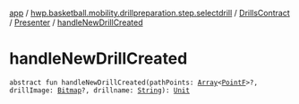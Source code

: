 [app](../../../index.md) / [hwp.basketball.mobility.drillpreparation.step.selectdrill](../../index.md) / [DrillsContract](../index.md) / [Presenter](index.md) / [handleNewDrillCreated](.)

# handleNewDrillCreated

`abstract fun handleNewDrillCreated(pathPoints: `[`Array`](https://kotlinlang.org/api/latest/jvm/stdlib/kotlin/-array/index.html)`<`[`PointF`](../../../hwp.basketball.mobility.util/-point-f/index.md)`>?, drillImage: `[`Bitmap`](https://developer.android.com/reference/android/graphics/Bitmap.html)`?, drillname: `[`String`](https://kotlinlang.org/api/latest/jvm/stdlib/kotlin/-string/index.html)`): `[`Unit`](https://kotlinlang.org/api/latest/jvm/stdlib/kotlin/-unit/index.html)